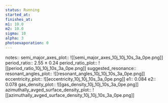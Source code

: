 ```yaml
---
status: Running
started_at:
finishes_at:
m1: 10.0
m2: 10.0
sigma: 10
alpha: 3
photoevaporation: 0
---
```


notes::
semi_major_axes_plot:: ![[semi_major_axes_10j_10j_10s_3a_0pe.png]]
period_ratio:: 2.55 ± 0.24
period_ratio_plot:: ![[period_ratio_10j_10j_10s_3a_0pe.png]]
suggested_resonance:: 
resonant_angles_plot:: ![[resonant_angles_10j_10j_10s_3a_0pe.png]]
eccentricity_plot:: ![[eccentricity_10j_10j_10s_3a_0pe.png]]
e1:: 0.084
e2:: 0.078
gas_density_plot:: ![[gas_density_10j_10j_10s_3a_0pe.png]]
azimuthally_avged_surface_density_plot:: ![[azimuthally_avged_surface_density_10j_10j_10s_3a_0pe.png]]
